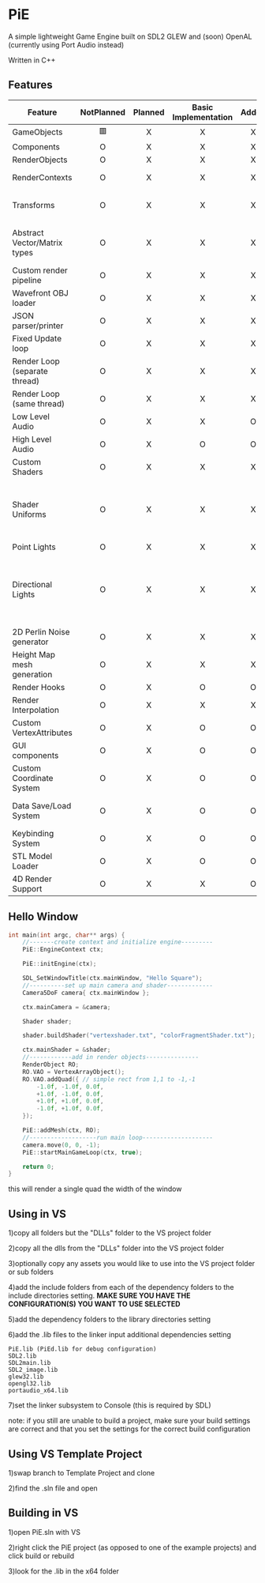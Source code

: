 # PiE
A simple lightweight Game Engine built on SDL2 GLEW and (soon) OpenAL (currently using Port Audio instead)

Written in C++

## Features

| Feature                      | NotPlanned | Planned | Basic Implementation | Added | Done | Notes
|------------------------------|:----------:|:-------:|:--------------------:|:-----:|:----:|:-----
|GameObjects                   | 🟥         | X       | X                    | X     | X    |
|Components                    | O          | X       | X                    | X     | X    |
|RenderObjects                 | O          | X       | X                    | X     | X    |
|RenderContexts                | O          | X       | X                    | X     | O    | per RenderObject
|Transforms                    | O          | X       | X                    | X     | X    | supporting parent Transforms
|Abstract Vector/Matrix types  | O          | X       | X                    | X     | X    | N dimensional using any numeric type
|Custom render pipeline        | O          | X       | X                    | X     | O    |
|Wavefront OBJ loader          | O          | X       | X                    | X     | O    | with .mtl support
|JSON parser/printer           | O          | X       | X                    | X     | X    |
|Fixed Update loop             | O          | X       | X                    | X     | X    |
|Render Loop (separate thread) | O          | X       | X                    | X     | O    |
|Render Loop (same thread)     | O          | X       | X                    | X     | X    |
|Low Level Audio               | O          | X       | X                    | O     | O    | Using Port Audio
|High Level Audio              | O          | X       | O                    | O     | O    | Using OpenAL
|Custom Shaders                | O          | X       | X                    | X     | X    |
|Shader Uniforms               | O          | X       | X                    | X     | O    | int, float, double, vec2-4, vec2-4i, vec2-4d, mat4, mat4d
|Point Lights                  | O          | X       | X                    | X     | X    |
|Directional Lights            | O          | X       | X                    | X     | X    | Up to 4 point lights and 4 directional lights per render object (no limit for scene)
|2D Perlin Noise generator     | O          | X       | X                    | X     | X    |
|Height Map mesh generation    | O          | X       | X                    | X     | X    |
|Render Hooks                  | O          | X       | O                    | O     | O    |
|Render Interpolation          | O          | X       | X                    | X     | O    |
|Custom VertexAttributes       | O          | X       | O                    | O     | O    |
|GUI components                | O          | X       | O                    | O     | O    |
|Custom Coordinate System      | O          | X       | O                    | O     | O    |
|Data Save/Load System         | O          | X       | O                    | O     | O    | Can currently be done with JSON
|Keybinding System             | O          | X       | O                    | O     | O    |
|STL Model Loader              | O          | X       | O                    | O     | O    |
|4D Render Support             | O          | X       | X                    | O     | O    |

## Hello Window

```cpp
int main(int argc, char** args) {
	//-------create context and initialize engine---------
	PiE::EngineContext ctx;

	PiE::initEngine(ctx);

	SDL_SetWindowTitle(ctx.mainWindow, "Hello Square");
	//----------set up main camera and shader-------------
	Camera5DoF camera{ ctx.mainWindow };

	ctx.mainCamera = &camera;

	Shader shader;

	shader.buildShader("vertexshader.txt", "colorFragmentShader.txt");

	ctx.mainShader = &shader;
	//------------add in render objects---------------
	RenderObject RO;
	RO.VAO = VertexArrayObject();
	RO.VAO.addQuad({ // simple rect from 1,1 to -1,-1
		-1.0f, -1.0f, 0.0f,
		+1.0f, -1.0f, 0.0f,
		+1.0f, +1.0f, 0.0f,
		-1.0f, +1.0f, 0.0f,
	});

	PiE::addMesh(ctx, RO);
	//-------------------run main loop--------------------
	camera.move(0, 0, -1);
	PiE::startMainGameLoop(ctx, true);

	return 0;
}
```

this will render a single quad the width of the window

## Using in VS
1)copy all folders but the "DLLs" folder to the VS project folder

2)copy all the dlls from the "DLLs" folder into the VS project folder

3)optionally copy any assets you would like to use into the VS project folder or sub folders

4)add the include folders from each of the dependency folders to the include directories setting.  **MAKE SURE YOU HAVE THE CONFIGURATION(S) YOU WANT TO USE SELECTED**

5)add the dependency folders to the library directories setting

6)add the .lib files to the linker input additional dependencies setting

    PiE.lib (PiEd.lib for debug configuration)
    SDL2.lib
    SDL2main.lib
    SDL2_image.lib
    glew32.lib
    opengl32.lib
    portaudio_x64.lib
    
7)set the linker subsystem to Console (this is required by SDL)

note: if you still are unable to build a project, make sure your build settings are correct and that you set the settings for the correct build configuration

## Using VS Template Project

1)swap branch to Template Project and clone

2)find the .sln file and open

## Building in VS

1)open PiE.sln with VS

2)right click the PiE project (as opposed to one of the example projects) and click build or rebuild

3)look for the .lib in the x64 folder
